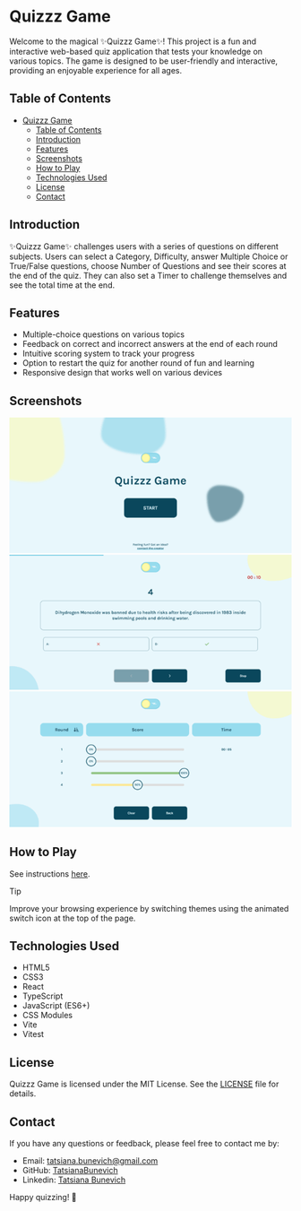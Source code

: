 # Quizzz Game

Welcome to the magical ✨Quizzz Game✨! This project is a fun and interactive web-based quiz application that tests your knowledge on various topics. The game is designed to be user-friendly and interactive, providing an enjoyable experience for all ages.

## Table of Contents

- [Quizzz Game](#quizzz-game)
  - [Table of Contents](#table-of-contents)
  - [Introduction](#introduction)
  - [Features](#features)
  - [Screenshots](#screenshots)
  - [How to Play](#how-to-play)
  - [Technologies Used](#technologies-used)
  - [License](#license)
  - [Contact](#contact)

## Introduction

✨Quizzz Game✨ challenges users with a series of questions on different subjects. Users can select a Category, Difficulty, answer Multiple Choice or True/False questions, choose Number of Questions and see their scores at the end of the quiz. They can also set a Timer to challenge themselves and see the total time at the end.

## Features

- Multiple-choice questions on various topics
- Feedback on correct and incorrect answers at the end of each round
- Intuitive scoring system to track your progress
- Option to restart the quiz for another round of fun and learning
- Responsive design that works well on various devices

## Screenshots

![Quizzz-Game_light](docs/images/Quizzz-Game_light.png)
![Quizzz-Game_quiz](docs/images/Quizzz-Game_quiz.png)
![Quizzz-Game_scores](docs/images/Quizzz-Game_scores.png)

## How to Play

See instructions [here](docs/how-to-play.md).

> [!TIP]
> Improve your browsing experience by switching themes using the animated switch icon at the top of the page.

## Technologies Used

- HTML5
- CSS3
- React
- TypeScript
- JavaScript (ES6+)
- CSS Modules
- Vite
- Vitest

## License

Quizzz Game is licensed under the MIT License. See the [LICENSE](LICENSE) file for details.

## Contact

If you have any questions or feedback, please feel free to contact me by:

- Email: <tatsiana.bunevich@gmail.com>
- GitHub: [TatsianaBunevich](https://github.com/TatsianaBunevich)
- Linkedin: [Tatsiana Bunevich](https://www.linkedin.com/in/tatsiana-bunevich/)

Happy quizzing! 🎉